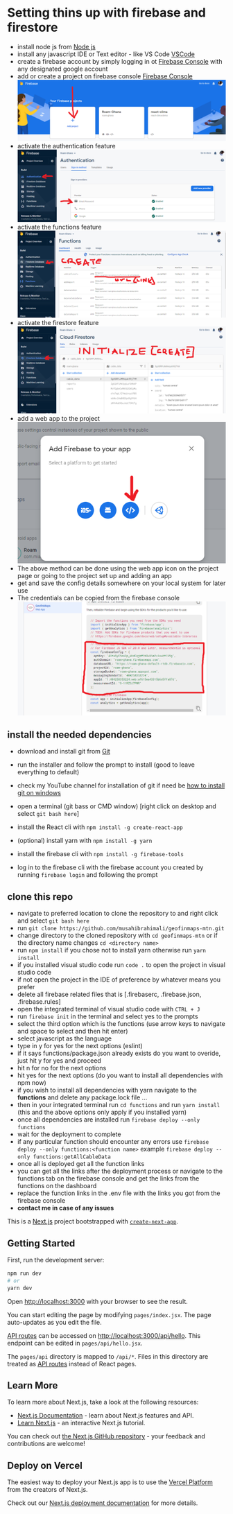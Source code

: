 # Setting thins up with firebase and firestore

- install node js from [Node js](<http://nodejs.org/>)
- install any javascript IDE or Text editor - like VS Code [VSCode](<https://code.visualstudio.com/>)
- create a firebase account by simply logging in ot [Firebase Console](<https://firebase.google.com/>) with any designated google account
- add or create a project on firebase console [Firebase Console](<https://firebase.google.com/>)
![add project](add-project.png)
- activate the authentication feature
![authentication](auth-and-auth-methods.png)
- activate the functions feature
![functions](functions.png)
- activate the firestore feature
![firestore](firestore.png)
- add a web app to the project
![web app](web-app.png)
- The above method can be done using the web app icon on the project page or going to the project set up and adding an app
- get and save the config details somewhere on your local system for later use
- The credentials can be copied from the firebase console
![credentials](config-details.png)

## install the needed dependencies

- download and install git from [Git](<https://git-scm.com/downloads>)
- run the installer and follow the prompt to install (good to leave everything to default)
- check my YouTube channel for installation of git if need be [how to install git on windows](<https://www.youtube.com/watch?v=5ikMpwsuO4Y />)

- open a terminal (git bass or CMD window) [right click on  desktop and select `git bash here`]
- install the React cli with `npm install -g create-react-app`
- (optional) install yarn with `npm install -g yarn`
- install the firebase cli with `npm install -g firebase-tools`
- log in to the firebase cli with the firebase account you created by running `firebase login` and following the prompt

## clone this repo 

- navigate to preferred location to clone the repository to and right click and select `git bash here`
- run `git clone https://github.com/musahibrahimali/geofinmaps-mtn.git`
- change directory to the cloned repository with `cd geofinmaps-mtn` or if the directory name changes `cd <directory name>`
- run `npm install` if you chose not to install yarn otherwise run `yarn install`
- if you installed visual studio code run `code .` to open the project in visual studio code
- if not open the project in the IDE of preference by whatever means you prefer
- delete all firebase related files that is [.firebaserc, .firebase.json, .firebase.rules]
- open the integrated terminal of visual studio code with `CTRL + J`
- run `firebase init` in the terminal and select yes to the prompts
- select the third option which is the functions (use arrow keys to navigate and space to select and then hit enter)
- select javascript as the language 
- type in y for yes for the next options (eslint)
- if it says functions/package.json already exists do you want to overide, just hit y for yes and proceed
- hit n for no for the next options
- hit yes for the next options (do you want to install all dependencies with npm now)
- if you wish to install all dependencies with yarn navigate to the **functions** and delete any package.lock file ...
- then in your integrated terminal run `cd functions` and run `yarn install` (this and the above options only apply if you installed yarn)
- once all dependencies are installed run `firebase deploy --only functions`
- wait for the deployment to complete
- if any particular function should encounter any errors use `firebase deploy --only functions:<function name>` example `firebase deploy --only functions:getAllCableData`
- once all is deployed get all the function links
- you can get all the links after the deployment process or navigate to the functions tab on the firebase console and get the links from the functions on the dashboard
- replace the function links in the .env file with the links you got from the firebase console
- **contact me in case of any issues**


This is a [Next.js](https://nextjs.org/) project bootstrapped with [`create-next-app`](https://github.com/vercel/next.js/tree/canary/packages/create-next-app).

## Getting Started

First, run the development server:

```bash
npm run dev
# or
yarn dev
```

Open [http://localhost:3000](http://localhost:3000) with your browser to see the result.

You can start editing the page by modifying `pages/index.jsx`. The page auto-updates as you edit the file.

[API routes](https://nextjs.org/docs/api-routes/introduction) can be accessed on [http://localhost:3000/api/hello](http://localhost:3000/api/hello). This endpoint can be edited in `pages/api/hello.jsx`.

The `pages/api` directory is mapped to `/api/*`. Files in this directory are treated as [API routes](https://nextjs.org/docs/api-routes/introduction) instead of React pages.

## Learn More

To learn more about Next.js, take a look at the following resources:

- [Next.js Documentation](https://nextjs.org/docs) - learn about Next.js features and API.
- [Learn Next.js](https://nextjs.org/learn) - an interactive Next.js tutorial.

You can check out [the Next.js GitHub repository](https://github.com/vercel/next.js/) - your feedback and contributions are welcome!

## Deploy on Vercel

The easiest way to deploy your Next.js app is to use the [Vercel Platform](https://vercel.com/new?utm_medium=default-template&filter=next.js&utm_source=create-next-app&utm_campaign=create-next-app-readme) from the creators of Next.js.

Check out our [Next.js deployment documentation](https://nextjs.org/docs/deployment) for more details.
